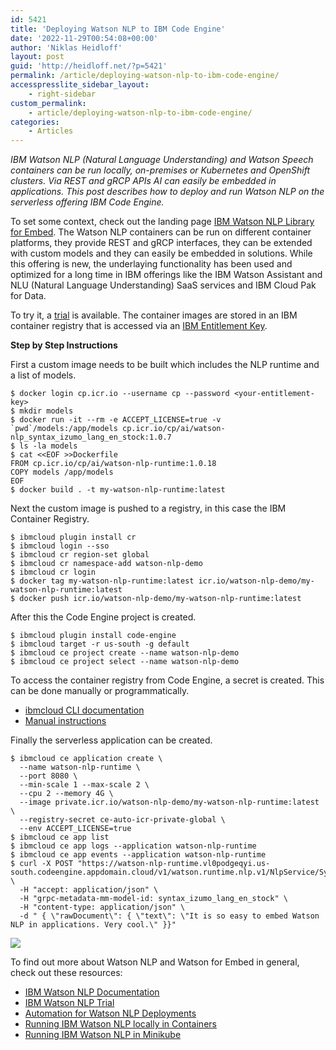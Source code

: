 ```yaml
---
id: 5421
title: 'Deploying Watson NLP to IBM Code Engine'
date: '2022-11-29T00:54:08+00:00'
author: 'Niklas Heidloff'
layout: post
guid: 'http://heidloff.net/?p=5421'
permalink: /article/deploying-watson-nlp-to-ibm-code-engine/
accesspresslite_sidebar_layout:
    - right-sidebar
custom_permalink:
    - article/deploying-watson-nlp-to-ibm-code-engine/
categories:
    - Articles
---
```


*IBM Watson NLP (Natural Language Understanding) and Watson Speech containers can be run locally, on-premises or Kubernetes and OpenShift clusters. Via REST and gRCP APIs AI can easily be embedded in applications. This post describes how to deploy and run Watson NLP on the serverless offering IBM Code Engine.*

To set some context, check out the landing page [IBM Watson NLP Library for Embed](https://www.ibm.com/products/ibm-watson-natural-language-processing). The Watson NLP containers can be run on different container platforms, they provide REST and gRCP interfaces, they can be extended with custom models and they can easily be embedded in solutions. While this offering is new, the underlaying functionality has been used and optimized for a long time in IBM offerings like the IBM Watson Assistant and NLU (Natural Language Understanding) SaaS services and IBM Cloud Pak for Data.

To try it, a [trial](https://www.ibm.com/products/ibm-watson-natural-language-processing) is available. The container images are stored in an IBM container registry that is accessed via an [IBM Entitlement Key](https://www.ibm.com/account/reg/signup?formid=urx-51726).

**Step by Step Instructions**

First a custom image needs to be built which includes the NLP runtime and a list of models.

```
$ docker login cp.icr.io --username cp --password <your-entitlement-key>
$ mkdir models
$ docker run -it --rm -e ACCEPT_LICENSE=true -v `pwd`/models:/app/models cp.icr.io/cp/ai/watson-nlp_syntax_izumo_lang_en_stock:1.0.7
$ ls -la models 
$ cat <<EOF >>Dockerfile
FROM cp.icr.io/cp/ai/watson-nlp-runtime:1.0.18
COPY models /app/models
EOF
$ docker build . -t my-watson-nlp-runtime:latest
```

Next the custom image is pushed to a registry, in this case the IBM Container Registry.

```
$ ibmcloud plugin install cr
$ ibmcloud login --sso
$ ibmcloud cr region-set global
$ ibmcloud cr namespace-add watson-nlp-demo
$ ibmcloud cr login
$ docker tag my-watson-nlp-runtime:latest icr.io/watson-nlp-demo/my-watson-nlp-runtime:latest
$ docker push icr.io/watson-nlp-demo/my-watson-nlp-runtime:latest
```

After this the Code Engine project is created.

```
$ ibmcloud plugin install code-engine
$ ibmcloud target -r us-south -g default
$ ibmcloud ce project create --name watson-nlp-demo
$ ibmcloud ce project select --name watson-nlp-demo
```

To access the container registry from Code Engine, a secret is created. This can be done manually or programmatically.

- [ibmcloud CLI documentation](https://cloud.ibm.com/docs/codeengine?topic=codeengine-cli#cli-secret-create)
- [Manual instructions](https://github.com/ibm-build-lab/Watson-NLP/blob/main/MLOps/Deploy-to-Code-Engine/README.md#step-14-create-a-code-engine-managed-secret-from-the-ibm-cloud-web-console)

Finally the serverless application can be created.

```
$ ibmcloud ce application create \
  --name watson-nlp-runtime \
  --port 8080 \
  --min-scale 1 --max-scale 2 \
  --cpu 2 --memory 4G \
  --image private.icr.io/watson-nlp-demo/my-watson-nlp-runtime:latest \
  --registry-secret ce-auto-icr-private-global \
  --env ACCEPT_LICENSE=true
$ ibmcloud ce app list
$ ibmcloud ce app logs --application watson-nlp-runtime
$ ibmcloud ce app events --application watson-nlp-runtime
$ curl -X POST "https://watson-nlp-runtime.vl0podgeqyi.us-south.codeengine.appdomain.cloud/v1/watson.runtime.nlp.v1/NlpService/SyntaxPredict" \
  -H "accept: application/json" \
  -H "grpc-metadata-mm-model-id: syntax_izumo_lang_en_stock" \
  -H "content-type: application/json" \
  -d " { \"rawDocument\": { \"text\": \"It is so easy to embed Watson NLP in applications. Very cool.\" }}"
```

![](../../wp-content/uploads/2022/11/Screenshot-2022-11-22-at-08.50.03.png)

To find out more about Watson NLP and Watson for Embed in general, check out these resources:

- [IBM Watson NLP Documentation](https://www.ibm.com/docs/en/watson-libraries?topic=watson-natural-language-processing-library-embed-home)
- [IBM Watson NLP Trial](https://www.ibm.com/account/reg/us-en/signup?formid=urx-51726)
- [Automation for Watson NLP Deployments](https://github.com/IBM/watson-automation)
- [Running IBM Watson NLP locally in Containers](http://heidloff.net/article/running-ibm-watson-nlp-locally-in-containers/)
- [Running IBM Watson NLP in Minikube](http://heidloff.net/article/running-ibm-watson-nlp-in-minikube/)